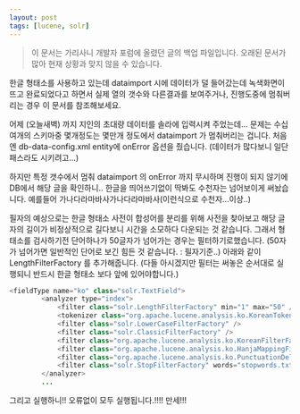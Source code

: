 ```yaml
---
layout: post
tags: [lucene, solr]
---
```


> 이 문서는 가리사니 개발자 포럼에 올렸던 글의 백업 파일입니다.
오래된 문서가 많아 현재 상황과 맞지 않을 수 있습니다.


한글 형태소를 사용하고 있는데 dataimport 시에 데이터가 덜 들어갔는데 녹색화면이 뜨고 완료되었다고 하면서 실제 열의 갯수와 다른결과를 보여주거나, 진행도중에 멈춰버리는 경우 이 문서를 참조해보세요.

어제 (오늘새벽) 까지 지인의 초대량 데이터를 솔라에 입력시켜 주었는데... 문제는 수십여개의 스키마중 몇개정도는 몇만개 정도에서 dataimport 가 멈춰버리는 겁니다.
처음엔  db-data-config.xml entity에 onError 옵션을 줬습니다.
(데이터가 많다보니 일단 패스라도 시키려고...)

하지만 특정 갯수에서 멈춰 dataimport 의 onError 까지 무시하며 진행이 되지 않기에 DB에서 해당 글을 확인하니.. 한글을 띄어쓰기없이 딱봐도 수천자는 넘어보이게 써놨습니다.
예를들어 가나다라마바사가나다라마바사(이런식으로 수천자...이상..)

필자의 예상으로는 한글 형태소 사전이 합성어를 분리를 위해 사전을 찾아보고 해당 글자의 길이가 비정상적으로 길다보니 시간을 소모하다 다운되는 것 같습니다.
그래서 형태소를 검사하기전 단어하나가 50글자가 넘어가는 경우는 필터하기로했습니다.
(50자가 넘어가면 일반적인 단어로 보긴 힘든 것 같습니다. : 필자기준..)
아래와 같이 LengthFilterFactory 를 추가해줍니다.
(다들 아시겠지만 필터는 써놓은 순서대로 실행되니 반드시 한글 형태소 보다 앞에 있어야합니다.)
``` java
<fieldType name="ko" class="solr.TextField">
		<analyzer type="index">
			<filter class="solr.LengthFilterFactory" min="1" max="50" />
			<tokenizer class="org.apache.lucene.analysis.ko.KoreanTokenizerFactory" />
			<filter class="solr.LowerCaseFilterFactory" />
			<filter class="solr.ClassicFilterFactory" />
			<filter class="org.apache.lucene.analysis.ko.KoreanFilterFactory" hasOrigin="true" hasCNoun="true" bigrammable="false" />
			<filter class="org.apache.lucene.analysis.ko.HanjaMappingFilterFactory" />
			<filter class="org.apache.lucene.analysis.ko.PunctuationDelimitFilterFactory" />
			<filter class="solr.StopFilterFactory" words="stopwords.txt" ignoreCase="true" />
		</analyzer>
		...
```

그리고 실행하니!! 오류없이 모두 실행됩니다.!!!! 만세!!!